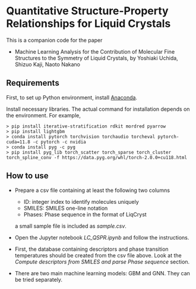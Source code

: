 # Quantitative Structure-Property Relationships for Liquid Crystals

This is a companion code for the paper
- Machine Learning Analysis for the Contribution of Molecular Fine Structures to the Symmetry of Liquid Crystals, by Yoshiaki Uchida, Shizuo Kaji, Naoto Nakano

## Requirements
First, to set up Python environment, install [Anaconda](https://www.anaconda.com/products/individual).

Install necessary libraries. 
The actual command for installation depends on the environment. 
For example, 

    > pip install iterative-stratification rdkit mordred pyarrow
    > pip install lightgbm
    > conda install pytorch torchvision torchaudio torcheval pytorch-cuda=11.8 -c pytorch -c nvidia
    > conda install pyg -c pyg
    > pip install pyg_lib torch_scatter torch_sparse torch_cluster torch_spline_conv -f https://data.pyg.org/whl/torch-2.0.0+cu118.html

## How to use
- Prepare a csv file containing at least the following two columns
    - ID: integer index to identify molecules uniquely
    - SMILES: SMILES one-line notation
    - Phases: Phase sequence in the format of LiqCryst

    a small sample file is included as *sample.csv*.

- Open the Jupyter notebook *LC_QSPR.ipynb* and follow the instructions.

- First, the database containing descriptors and phase transition temperatures should be created from the csv file above. 
Look at the *Compute descriptors from SMILES and parse Phase sequence* section.

- There are two main machine learning models: GBM and GNN. They can be tried separately.



